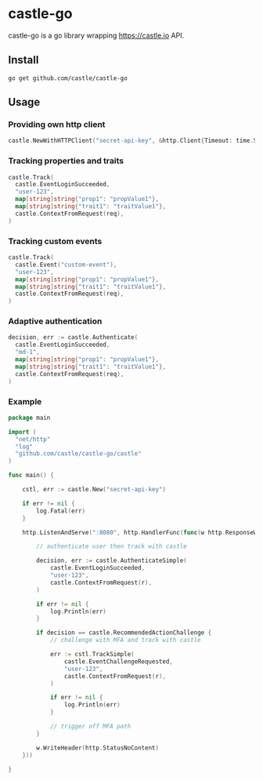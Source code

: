 # castle-go

castle-go is a go library wrapping https://castle.io API.

## Install

```
go get github.com/castle/castle-go
```

## Usage

### Providing own http client

```go
castle.NewWithHTTPClient("secret-api-key", &http.Client{Timeout: time.Second * 2})
```

### Tracking properties and traits

```go
castle.Track(
  castle.EventLoginSucceeded,
  "user-123",
  map[string]string{"prop1": "propValue1"},
  map[string]string{"trait1": "traitValue1"},
  castle.ContextFromRequest(req),
)
```

### Tracking custom events

```go
castle.Track(
  castle.Event("custom-event"),
  "user-123",
  map[string]string{"prop1": "propValue1"},
  map[string]string{"trait1": "traitValue1"},
  castle.ContextFromRequest(req),
)
```

### Adaptive authentication

```go
decision, err := castle.Authenticate(
  castle.EventLoginSucceeded,
  "md-1",
  map[string]string{"prop1": "propValue1"},
  map[string]string{"trait1": "traitValue1"},
  castle.ContextFromRequest(req),
)
```

### Example

```go
package main

import (
  "net/http"
  "log"
  "github.com/castle/castle-go/castle"
)

func main() {

	cstl, err := castle.New("secret-api-key")

	if err != nil {
		log.Fatal(err)
	}

	http.ListenAndServe(":8080", http.HandlerFunc(func(w http.ResponseWriter, r *http.Request) {

		// authenticate user then track with castle

		decision, err := castle.AuthenticateSimple(
			castle.EventLoginSucceeded,
			"user-123",
			castle.ContextFromRequest(r),
		)

		if err != nil {
			log.Println(err)
		}

		if decision == castle.RecommendedActionChallenge {
			// challenge with MFA and track with castle

			err := cstl.TrackSimple(
				castle.EventChallengeRequested,
				"user-123",
				castle.ContextFromRequest(r),
			)

			if err != nil {
				log.Println(err)
			}

			// trigger off MFA path
		}

		w.WriteHeader(http.StatusNoContent)
	}))

}
```
